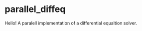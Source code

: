 parallel_diffeq
===============
Hello!
A paralell implementation of a differential equaltion solver.
